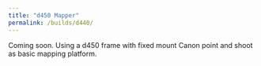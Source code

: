 ```yaml
---
title: "d450 Mapper"
permalink: /builds/d440/
---
```


Coming soon.  Using a d450 frame with fixed mount Canon point and shoot as basic mapping platform. 